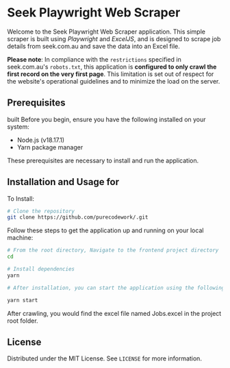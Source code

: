 # Seek Playwright Web Scraper

Welcome to the Seek Playwright Web Scraper application. This simple scraper is built using _Playwright_ and _ExcelJS_, and is designed to scrape job details from seek.com.au and save the data into an Excel file.

<b>Please note</b>: In compliance with the `restrictions` specified in seek.com.au's `robots.txt`, this application is <b>configured to only crawl the first record on the very first page</b>. This limitation is set out of respect for the website's operational guidelines and to minimize the load on the server.

## Prerequisites

built
Before you begin, ensure you have the following installed on your system:

- Node.js (v18.17.1)
- Yarn package manager

These prerequisites are necessary to install and run the application.

## Installation and Usage for

To Install:

```bash
# Clone the repository
git clone https://github.com/purecodework/.git
```

Follow these steps to get the application up and running on your local machine:

```bash
# From the root directory, Navigate to the frontend project directory
cd

# Install dependencies
yarn

# After installation, you can start the application using the following command:

yarn start
```

After crawling, you would find the excel file named Jobs.excel in the project root folder.

## License

Distributed under the MIT License. See `LICENSE` for more information.
